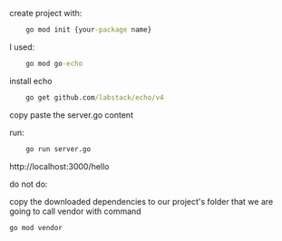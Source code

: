 create project with:

~~~cmd
    go mod init {your-package name}
~~~

I used:

~~~cmd
    go mod go-echo
~~~


install echo

~~~cmd
    go get github.com/labstack/echo/v4
~~~

copy paste the server.go content


run:

~~~cmd
    go run server.go
~~~


http://localhost:3000/hello

do not do:

copy the downloaded dependencies to our project's folder that we are going to call vendor with command

~~~cmd
go mod vendor
~~~